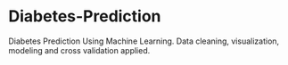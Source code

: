 # Diabetes-Prediction
Diabetes Prediction Using Machine Learning. Data cleaning, visualization, modeling and cross validation applied.
